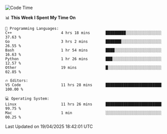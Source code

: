 
<!--START_SECTION:waka-->
![Code Time](http://img.shields.io/badge/Code%20Time-3%2C327%20hrs%203%20mins-blue)

📊 **This Week I Spent My Time On** 

```text
💬 Programming Languages: 
C++                      4 hrs 18 mins       █████████░░░░░░░░░░░░░░░░   37.63 % 
Go                       3 hrs 2 mins        ███████░░░░░░░░░░░░░░░░░░   26.55 % 
Bash                     1 hr 54 mins        ████░░░░░░░░░░░░░░░░░░░░░   16.63 % 
Python                   1 hr 26 mins        ███░░░░░░░░░░░░░░░░░░░░░░   12.57 % 
Other                    19 mins             █░░░░░░░░░░░░░░░░░░░░░░░░   02.85 % 

🔥 Editors: 
VS Code                  11 hrs 28 mins      █████████████████████████   100.00 % 

💻 Operating System: 
Linux                    11 hrs 26 mins      █████████████████████████   99.75 % 
Mac                      1 min               ░░░░░░░░░░░░░░░░░░░░░░░░░   00.25 % 
```


 Last Updated on 19/04/2025 18:42:01 UTC
<!--END_SECTION:waka-->

